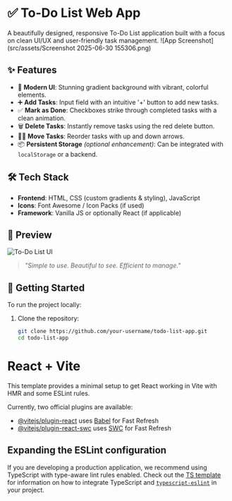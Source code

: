 # ✅ To-Do List Web App

A beautifully designed, responsive To-Do List application built with a focus on clean UI/UX and user-friendly task management.
![App Screenshot](src/assets/Screenshot 2025-06-30 155306.png)


## ✨ Features

- 🎨 **Modern UI**: Stunning gradient background with vibrant, colorful elements.
- ➕ **Add Tasks**: Input field with an intuitive '+' button to add new tasks.
- ✅ **Mark as Done**: Checkboxes strike through completed tasks with a clean animation.
- 🗑️ **Delete Tasks**: Instantly remove tasks using the red delete button.
- 🔼🔽 **Move Tasks**: Reorder tasks with up and down arrows.
- 📦 **Persistent Storage** *(optional enhancement)*: Can be integrated with `localStorage` or a backend.

## 🛠️ Tech Stack

- **Frontend**: HTML, CSS (custom gradients & styling), JavaScript
- **Icons**: Font Awesome / Icon Packs (if used)
- **Framework**: Vanilla JS or optionally React (if applicable)

## 📸 Preview

![To-Do List UI](./screenshot.png)

> *"Simple to use. Beautiful to see. Efficient to manage."*

## 🚀 Getting Started

To run the project locally:

1. Clone the repository:
   ```bash
   git clone https://github.com/your-username/todo-list-app.git
   cd todo-list-app


# React + Vite

This template provides a minimal setup to get React working in Vite with HMR and some ESLint rules.

Currently, two official plugins are available:

- [@vitejs/plugin-react](https://github.com/vitejs/vite-plugin-react/blob/main/packages/plugin-react) uses [Babel](https://babeljs.io/) for Fast Refresh
- [@vitejs/plugin-react-swc](https://github.com/vitejs/vite-plugin-react/blob/main/packages/plugin-react-swc) uses [SWC](https://swc.rs/) for Fast Refresh

## Expanding the ESLint configuration

If you are developing a production application, we recommend using TypeScript with type-aware lint rules enabled. Check out the [TS template](https://github.com/vitejs/vite/tree/main/packages/create-vite/template-react-ts) for information on how to integrate TypeScript and [`typescript-eslint`](https://typescript-eslint.io) in your project.
